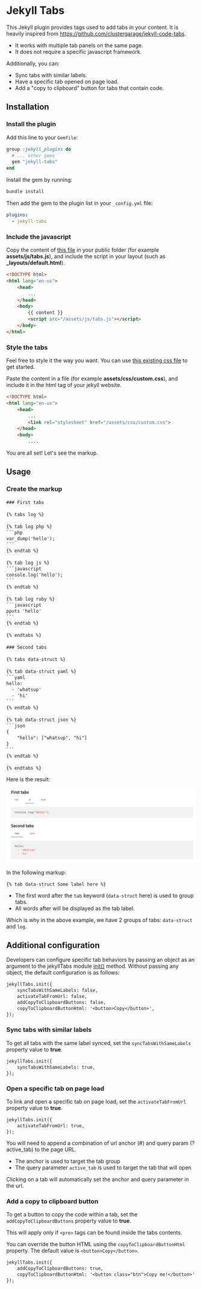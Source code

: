 Jekyll Tabs
===========

This Jekyll plugin provides tags used to add tabs in your content. It is heavily inspired from https://github.com/clustergarage/jekyll-code-tabs.
  * It works with multiple tab panels on the same page.
  * It does not require a specific javascript framework.

Additionally, you can:
  * Sync tabs with similar labels.
  * Have a specific tab opened on page load.
  * Add a "copy to clipboard" button for tabs that contain code.

Installation
------------

### Install the plugin

Add this line to your `Gemfile`:

```ruby
group :jekyll_plugins do
  # ... other gems
  gem "jekyll-tabs"
end
```

Install the gem by running:

```bash
bundle install
```

Then add the gem to the plugin list in your `_config.yml` file:

```yaml
plugins:
  - jekyll-tabs
```

### Include the javascript

Copy the content of [this file](https://raw.githubusercontent.com/Ovski4/jekyll-tabs/master/docs/tabs.js) in your public folder (for example **assets/js/tabs.js**), and include the script in your layout (such as **_layouts/default.html**).

```html
<!DOCTYPE html>
<html lang="en-us">
    <head>
        ...
    </head>
    <body>
        {{ content }}
        <script src="/assets/js/tabs.js"></script>
    </body>
</html>
```

### Style the tabs

Feel free to style it the way you want. You can use [this existing css file](https://raw.githubusercontent.com/Ovski4/jekyll-tabs/master/docs/tabs.css) to get started.

Paste the content in a file (for example **assets/css/custom.css**), and include it in the html <head> tag of your jekyll website.

```html
<!DOCTYPE html>
<html lang="en-us">
    <head>
        ...
        <link rel="stylesheet" href="/assets/css/custom.css">
    </head>
    <body>
        ....
```

You are all set! Let's see the markup.

Usage
-----

### Create the markup

````
### First tabs

{% tabs log %}

{% tab log php %}
```php
var_dump('hello');
```
{% endtab %}

{% tab log js %}
```javascript
console.log('hello');
```
{% endtab %}

{% tab log ruby %}
```javascript
pputs 'hello'
```
{% endtab %}

{% endtabs %}

### Second tabs

{% tabs data-struct %}

{% tab data-struct yaml %}
```yaml
hello:
  - 'whatsup'
  - 'hi'
```
{% endtab %}

{% tab data-struct json %}
```json
{
    "hello": ["whatsup", "hi"]
}
```
{% endtab %}

{% endtabs %}

````

Here is the result:

![Example to demo how tabs will render](docs/tabs-example.png)

In the following markup:

```
{% tab data-struct Some label here %}
```

* The first word after the `tab` keyword (`data-struct` here) is used to group tabs.
* All words after will be displayed as the tab label.

Which is why in the above example, we have 2 groups of tabs: `data-struct` and `log`.

Additional configuration
------------------------

Developers can configure specific tab behaviors by passing an object as an argument to the jekyllTabs module [init()](https://github.com/Ovski4/jekyll-tabs/blob/master/docs/tabs.js#L3) method. Without passing any object, the default configuration is as follows:

```
jekyllTabs.init({
    syncTabsWithSameLabels: false,
    activateTabFromUrl: false,
    addCopyToClipboardButtons: false,
    copyToClipboardButtonHtml: '<button>Copy</button>',
});
```

### Sync tabs with similar labels

To get all tabs with the same label synced, set the `syncTabsWithSameLabels` property value to **true**.

```
jekyllTabs.init({
    syncTabsWithSameLabels: true,
});
```

### Open a specific tab on page load

To link and open a specific tab on page load, set the `activateTabFromUrl` property value to **true**.

```
jekyllTabs.init({
    activateTabFromUrl: true,
});
```

You will need to append a combination of url anchor (#) and query param (?active_tab) to the page URL.

* The anchor is used to target the tab group
* The query parameter `active_tab` is used to target the tab that will open

Clicking on a tab will automatically set the anchor and query parameter in the url.

### Add a copy to clipboard button

To get a button to copy the code within a tab, set the `addCopyToClipboardButtons` property value to **true**.

This will apply only if `<pre>` tags can be found inside the tabs contents.

You can override the button HTML using the `copyToClipboardButtonHtml` property. The default value is `<button>Copy</button>`.

```
jekyllTabs.init({
    addCopyToClipboardButtons: true,
    copyToClipboardButtonHtml: '<button class="btn">Copy me!</button>'
});
```
